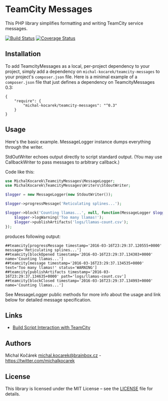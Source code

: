 # TeamCity Messages

This PHP library simplifies formatting and writing TeamCity service messages.

[![Build Status](https://travis-ci.org/michal-kocarek/teamcity-messages.svg?branch=master)](https://travis-ci.org/michal-kocarek/teamcity-messages)
[![Coverage Status](https://coveralls.io/repos/github/michal-kocarek/teamcity-messages/badge.svg?branch=master)](https://coveralls.io/github/michal-kocarek/teamcity-messages?branch=master)

## Installation

To add TeamcityMessages as a local, per-project dependency to your project, simply add a dependency on `michal-kocarek/teamcity-messages` to your project's `composer.json` file.
Here is a minimal example of a `composer.json` file that just defines a dependency on TeamcityMessages 0.3:

    {
        "require": {
            "michal-kocarek/teamcity-messages": "^0.3"
        }
    }


## Usage

Here's the basic example. MessageLogger instance dumps everything through the writer.

StdOutWriter echoes output directly to script standard output. (You may use CallbackWriter to pass messages
to arbitrary callback.)

Code like this:

```php
use MichalKocarek\TeamcityMessages\MessageLogger;
use MichalKocarek\TeamcityMessages\Writers\StdoutWriter;

$logger = new MessageLogger(new StdoutWriter());

$logger->progressMessage('Reticulating splines...');

$logger->block('Counting llamas...', null, function(MessageLogger $logger) {
    $logger->logWarning('Too many llamas!');
    $logger->publishArtifacts('logs/llamas-count.csv');
});
```

produces following output:

```
##teamcity[progressMessage timestamp='2016-03-16T23:29:37.120555+0000' message='Reticulating splines...']
##teamcity[blockOpened timestamp='2016-03-16T23:29:37.134303+0000' name='Counting llamas...']
##teamcity[message timestamp='2016-03-16T23:29:37.134535+0000' text='Too many llamas!' status='WARNING']
##teamcity[publishArtifacts timestamp='2016-03-16T23:29:37.134635+0000' path='logs/llamas-count.csv']
##teamcity[blockClosed timestamp='2016-03-16T23:29:37.134993+0000' name='Counting llamas...']
```

See MessageLogger public methods for more info about the usage and link below for detailed message specification.

## Links

* [Build Script Interaction with TeamCity](https://confluence.jetbrains.com/display/TCD9/Build+Script+Interaction+with+TeamCity)

## Authors

Michal Kočárek <michal.kocarek@brainbox.cz> - <https://twitter.com/michalkocarek>

## License

This library is licensed under the MIT License – see the [LICENSE](LICENSE.txt) file for details.

